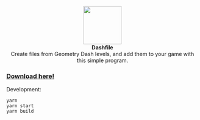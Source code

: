 <p align="center">
  <img width="100" height="100" src="https://disq.me/N64hS.png">
  <br/>
  <b>Dashfile</b>
  <br/>
  Create files from Geometry Dash levels, and add them to your game with this simple program.
</p>

<a href="https://github.com/etstringy/dashfile/releases"><h3>Download here!</h3></a>

Development:
```
yarn
yarn start
yarn build
```
